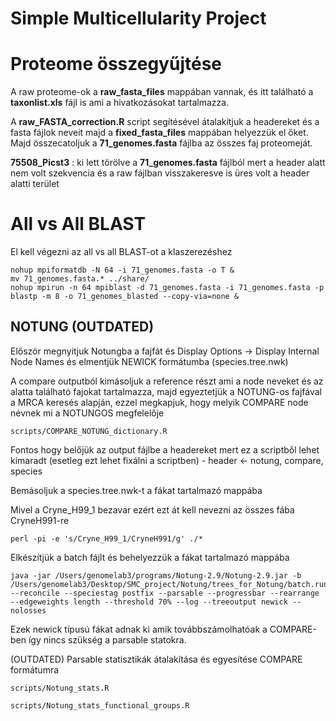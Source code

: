 # Simple Multicellularity Project

# Proteome összegyűjtése

A raw proteome-ok a __raw_fasta_files__ mappában vannak, és itt található a __taxonlist.xls__ fájl is ami a hivatkozásokat tartalmazza.

A __raw_FASTA_correction.R__ script segítésével átalakítjuk a headereket és a fasta fájlok neveit majd a __fixed_fasta_files__ mappában helyezzük el őket. Majd összecatoljuk a __71_genomes.fasta__ fájlba az összes faj proteomeját.

__75508_Picst3__ : ki lett törölve a __71_genomes.fasta__ fájlból mert a header alatt nem volt szekvencia és a raw fájlban visszakeresve is üres volt a header alatti terület

# All vs All BLAST

El kell végezni az all vs all BLAST-ot a klaszerezéshez

```
nohup mpiformatdb -N 64 -i 71_genomes.fasta -o T &
mv 71_genomes.fasta.* ../share/
nohup mpirun -n 64 mpiblast -d 71_genomes.fasta -i 71_genomes.fasta -p blastp -m 8 -o 71_genomes_blasted --copy-via=none &
```







## NOTUNG (OUTDATED)

Először megnyitjuk Notungba a fajfát és Display Options -> Display Internal Node Names és elmentjük NEWICK formátumba (species.tree.nwk)

A compare outputból kimásoljuk a reference részt ami a node neveket és az alatta található fajokat tartalmazza, majd egyeztetjük a NOTUNG-os fajfával a MRCA keresés alapján, ezzel megkapjuk, hogy melyik COMPARE node névnek mi a NOTUNGOS megfelelője

```
scripts/COMPARE_NOTUNG_dictionary.R
```

Fontos hogy belőjük az output fájlbe a headereket mert ez a scriptből lehet kimaradt (esetleg ezt lehet fixálni a scriptben) - header <- notung, compare, species

Bemásoljuk a species.tree.nwk-t a fákat tartalmazó mappába

Mivel a Cryne_H99_1 bezavar ezért ezt át kell nevezni az összes fába CryneH991-re

```
perl -pi -e 's/Cryne_H99_1/CryneH991/g' ./*
```

Elkészítjük a batch fájlt és behelyezzük a fákat tartalmazó mappába

```
java -jar /Users/genomelab3/programs/Notung-2.9/Notung-2.9.jar -b /Users/genomelab3/Desktop/SMC_project/Notung/trees_for_Notung/batch.run --reconcile --speciestag postfix --parsable --progressbar --rearrange --edgeweights length --threshold 70% --log --treeoutput newick --nolosses
```

Ezek newick típusú fákat adnak ki amik továbbszámolhatóak a COMPARE-ben így nincs szükség a parsable statokra.

(OUTDATED) Parsable statisztikák átalakítása és egyesítése COMPARE formátumra

```
scripts/Notung_stats.R

scripts/Notung_stats_functional_groups.R
```




